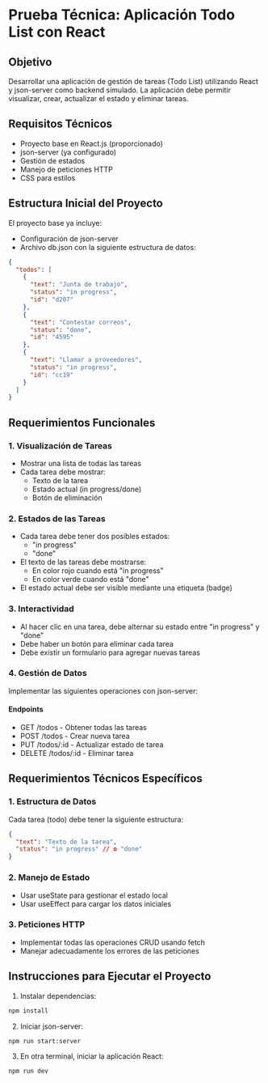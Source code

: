 # Prueba Técnica: Aplicación Todo List con React

## Objetivo
Desarrollar una aplicación de gestión de tareas (Todo List) utilizando React y json-server como backend simulado. La aplicación debe permitir visualizar, crear, actualizar el estado y eliminar tareas.

## Requisitos Técnicos
- Proyecto base en React.js (proporcionado)
- json-server (ya configurado)
- Gestión de estados 
- Manejo de peticiones HTTP
- CSS para estilos

## Estructura Inicial del Proyecto
El proyecto base ya incluye:
- Configuración de json-server
- Archivo db.json con la siguiente estructura de datos:
```json
{
  "todos": [
    {
      "text": "Junta de trabajo",
      "status": "in progress",
      "id": "d207"
    },
    {
      "text": "Contestar correos",
      "status": "done",
      "id": "4595"
    },
    {
      "text": "Llamar a proveedores",
      "status": "in progress",
      "id": "cc19"
    }
  ]
}
```

## Requerimientos Funcionales

### 1. Visualización de Tareas
- Mostrar una lista de todas las tareas
- Cada tarea debe mostrar:
  - Texto de la tarea
  - Estado actual (in progress/done)
  - Botón de eliminación

### 2. Estados de las Tareas
- Cada tarea debe tener dos posibles estados:
  - "in progress"
  - "done"
- El texto de las tareas debe mostrarse:
  - En color rojo cuando está "in progress"
  - En color verde cuando está "done"
- El estado actual debe ser visible mediante una etiqueta (badge)

### 3. Interactividad
- Al hacer clic en una tarea, debe alternar su estado entre "in progress" y "done"
- Debe haber un botón para eliminar cada tarea
- Debe existir un formulario para agregar nuevas tareas

### 4. Gestión de Datos
Implementar las siguientes operaciones con json-server:

#### Endpoints
- GET    /todos - Obtener todas las tareas
- POST   /todos - Crear nueva tarea
- PUT    /todos/:id - Actualizar estado de tarea
- DELETE /todos/:id - Eliminar tarea

## Requerimientos Técnicos Específicos

### 1. Estructura de Datos
Cada tarea (todo) debe tener la siguiente estructura:
```json
{
  "text": "Texto de la tarea",
  "status": "in progress" // o "done"
}
```

### 2. Manejo de Estado
- Usar useState para gestionar el estado local
- Usar useEffect para cargar los datos iniciales

### 3. Peticiones HTTP
- Implementar todas las operaciones CRUD usando fetch
- Manejar adecuadamente los errores de las peticiones

## Instrucciones para Ejecutar el Proyecto

1. Instalar dependencias:
```bash
npm install
```

2. Iniciar json-server:
```bash
npm run start:server
```

3. En otra terminal, iniciar la aplicación React:
```bash
npm run dev
```